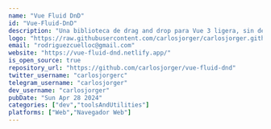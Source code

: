 ```yaml
---
name: "Vue Fluid DnD"
id: "Vue-Fluid-DnD"
description: "Una biblioteca de drag and drop para Vue 3 ligera, sin dependencias y sencilla de usar"
logo: "https://raw.githubusercontent.com/carlosjorger/carlosjorger.github.io/main/public/logos/logo.png"
email: "rodriguezcuelloc@gmail.com"
website: "https://vue-fluid-dnd.netlify.app/"
is_open_source: true
repository_url: "https://github.com/carlosjorger/vue-fluid-dnd"
twitter_username: "carlosjorgerc"
telegram_username: "carlosjorger"
dev_username: "carlosjorger"
pubDate: "Sun Apr 28 2024"
categories: ["dev","toolsAndUtilities"]
platforms: ["Web","Navegador Web"]
---
```

